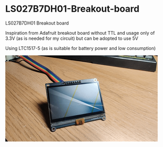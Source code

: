 # LS027B7DH01-Breakout-board
LS027B7DH01 Breakout board

Inspiration from Adafruit breakout board without TTL and usage only of 3.3V (as is needed for my circuit) but can be adopted to use 5V

Using LTC1517-5 (as is suitable for battery power and low consumption)


[![Demo[gif](click for full video lenght)](https://raw.githubusercontent.com/ddB0515/LS027B7DH01-Breakout-board/main/gif-animation.gif)](https://vimeo.com/493829613)

